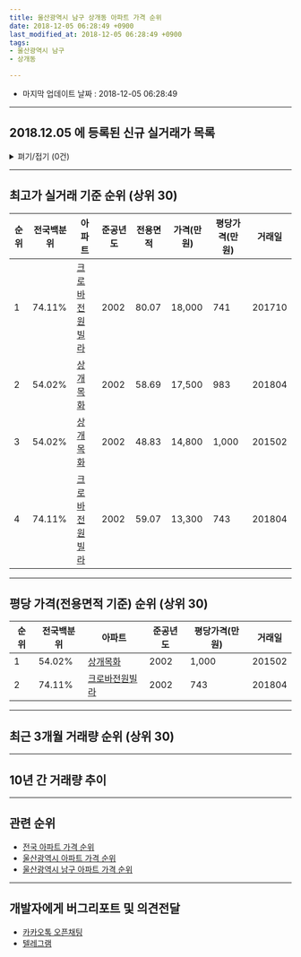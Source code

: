 ```yaml
---
title: 울산광역시 남구 상개동 아파트 가격 순위
date: 2018-12-05 06:28:49 +0900
last_modified_at: 2018-12-05 06:28:49 +0900
tags:
- 울산광역시 남구
- 상개동

---
```


* 마지막 업데이트 날짜 : 2018-12-05 06:28:49

---

## 2018.12.05 에 등록된 신규 실거래가 목록

<details>
<summary>펴기/접기 (0건)</summary>
<div markdown="1">

|아파트|전국백분위|준공년도|전용면적|가격(만원)|평당가격(만원)|거래일|
|---|---|---|---|---|---|---|
|없음|||||||


</div>
</details>

---

## 최고가 실거래 기준 순위 (상위 30)


|순위|전국백분위|아파트|준공년도|전용면적|가격(만원)|평당가격(만원)|거래일|
|---|---|---|---|---|---|---|---|
|1|74.11%|[크로바전원빌라](https://search.naver.com/search.naver?query=%EC%9A%B8%EC%82%B0%EA%B4%91%EC%97%AD%EC%8B%9C+%EB%82%A8%EA%B5%AC+%EC%83%81%EA%B0%9C%EB%8F%99+%ED%81%AC%EB%A1%9C%EB%B0%94%EC%A0%84%EC%9B%90%EB%B9%8C%EB%9D%BC)|2002|80.07|18,000|741|201710|
|2|54.02%|[상개목화](https://search.naver.com/search.naver?query=%EC%9A%B8%EC%82%B0%EA%B4%91%EC%97%AD%EC%8B%9C+%EB%82%A8%EA%B5%AC+%EC%83%81%EA%B0%9C%EB%8F%99+%EC%83%81%EA%B0%9C%EB%AA%A9%ED%99%94)|2002|58.69|17,500|983|201804|
|3|54.02%|[상개목화](https://search.naver.com/search.naver?query=%EC%9A%B8%EC%82%B0%EA%B4%91%EC%97%AD%EC%8B%9C+%EB%82%A8%EA%B5%AC+%EC%83%81%EA%B0%9C%EB%8F%99+%EC%83%81%EA%B0%9C%EB%AA%A9%ED%99%94)|2002|48.83|14,800|1,000|201502|
|4|74.11%|[크로바전원빌라](https://search.naver.com/search.naver?query=%EC%9A%B8%EC%82%B0%EA%B4%91%EC%97%AD%EC%8B%9C+%EB%82%A8%EA%B5%AC+%EC%83%81%EA%B0%9C%EB%8F%99+%ED%81%AC%EB%A1%9C%EB%B0%94%EC%A0%84%EC%9B%90%EB%B9%8C%EB%9D%BC)|2002|59.07|13,300|743|201804|


---

## 평당 가격(전용면적 기준) 순위 (상위 30)


|순위|전국백분위|아파트|준공년도|평당가격(만원)|거래일|
|---|---|---|---|---|---|
|1|54.02%|[상개목화](https://search.naver.com/search.naver?query=%EC%9A%B8%EC%82%B0%EA%B4%91%EC%97%AD%EC%8B%9C+%EB%82%A8%EA%B5%AC+%EC%83%81%EA%B0%9C%EB%8F%99+%EC%83%81%EA%B0%9C%EB%AA%A9%ED%99%94)|2002|1,000|201502|
|2|74.11%|[크로바전원빌라](https://search.naver.com/search.naver?query=%EC%9A%B8%EC%82%B0%EA%B4%91%EC%97%AD%EC%8B%9C+%EB%82%A8%EA%B5%AC+%EC%83%81%EA%B0%9C%EB%8F%99+%ED%81%AC%EB%A1%9C%EB%B0%94%EC%A0%84%EC%9B%90%EB%B9%8C%EB%9D%BC)|2002|743|201804|


---

## 최근 3개월 거래량 순위 (상위 30)


<div style="width:100%;">
    <canvas id="deal_count_ranking" height="250"></canvas>
</div>


<script>
new Chart(document.getElementById("deal_count_ranking"), {
    type: 'horizontalBar',
    data: {
        labels: ['상개목화'],
        datasets: [{
            label: '실거래 수',
            data: [2],
            borderColor: "rgba(255, 0, 128, 1)",
            backgroundColor: "rgba(255, 0, 128, 0.5)",
            fill: false,
        }]
    },
    options: {
        responsive: true,
        title: {
            display: true,
            text: '최근 3개월 거래량 순위'
        },
        tooltips: {
            mode: 'index',
            intersect: false,
            callbacks: {
                title: function(tooltipItems, data) {
                    return "실거래 수:";
                },
                label: function(tooltipItem, data) {
                    return data.labels[tooltipItem.index] + ": " + tooltipItem.xLabel;
                }
            }
        },
        hover: {
            mode: 'nearest',
            intersect: true
        },
        scales: {
            xAxes: [{
                display: true,
                scaleLabel: {
                    display: true,
                    labelString: '실거래 수'
                },
                ticks: {
                    suggestedMin: 0,
                }
            }],
            yAxes: [{
                display: true,
                ticks: {
                    autoSkip: false,
                    callback: function(value, index, values) {
                        if (value.length > 15)
                            return value.substr(0, 13) + "...";
                        else
                            return value;
                    }
                },
                scaleLabel: {
                    display: false,
                }
            }]
        }
    }
});

</script>


---

## 10년 간 거래량 추이


<div style="width:100%;">
    <canvas id="deal_progress" height="250"></canvas>
</div>

<script>
new Chart(document.getElementById("deal_progress"), {
    type: 'line',
    data: {
        labels: ['200812','200901','200902','200903','200904','200905','200906','200907','200908','200909','200910','200911','200912','201001','201002','201003','201004','201005','201006','201007','201008','201009','201010','201011','201012','201101','201102','201103','201104','201105','201106','201107','201108','201109','201110','201111','201112','201201','201202','201203','201204','201205','201206','201207','201208','201209','201210','201211','201212','201301','201302','201303','201304','201305','201306','201307','201308','201309','201310','201311','201312','201401','201402','201403','201404','201405','201406','201407','201408','201409','201410','201411','201412','201501','201502','201503','201504','201505','201506','201507','201508','201509','201510','201511','201512','201601','201602','201603','201604','201605','201606','201607','201608','201609','201610','201611','201612','201701','201702','201703','201704','201705','201706','201707','201708','201709','201710','201711','201712','201801','201802','201803','201804','201805','201806','201807','201808','201809','201810','201811','201812'],
        datasets: [{
            label: '실거래 수',
            pointRadius: 1,
            data: [2, 0, 2, 0, 1, 2, 5, 9, 3, 16, 14, 10, 4, 2, 5, 8, 9, 4, 3, 6, 9, 8, 9, 10, 5, 0, 3, 7, 13, 3, 6, 8, 2, 5, 2, 4, 6, 2, 0, 3, 4, 10, 3, 1, 3, 2, 4, 3, 1, 3, 3, 2, 3, 7, 5, 0, 1, 1, 9, 2, 1, 3, 2, 3, 2, 7, 2, 5, 4, 3, 2, 4, 1, 3, 3, 7, 5, 4, 1, 3, 0, 0, 1, 4, 0, 3, 3, 2, 1, 5, 0, 1, 0, 5, 2, 1, 1, 0, 1, 1, 0, 3, 2, 0, 1, 1, 4, 0, 2, 1, 0, 1, 3, 0, 0, 0, 2, 1, 0, 2, 0],
            borderColor: "rgba(255, 201, 14, 1)",
            backgroundColor: "rgba(255, 201, 14, 0.5)",
            fill: true,
        }]
    },
    options: {
        responsive: true,
        title: {
            display: true,
            text: '10년간 거래량 추이'
        },
        tooltips: {
            mode: 'index',
            intersect: false,
        },
        hover: {
            mode: 'nearest',
            intersect: true
        },
        scales: {
            xAxes: [{
                display: true,
                scaleLabel: {
                    display: true,
                    labelString: '년/월'
                }
            }],
            yAxes: [{
                display: true,
                ticks: {
                    suggestedMin: 0,
                },
                scaleLabel: {
                    display: true,
                    labelString: '실거래 수'
                }
            }]
        }
    }
});

</script>


---

## 관련 순위

- [전국 아파트 가격 순위](https://inasie.github.io/apt-ranking/전국)
- [울산광역시 아파트 가격 순위](https://inasie.github.io/apt-ranking/울산광역시)
- [울산광역시 남구 아파트 가격 순위](https://inasie.github.io/apt-ranking/울산광역시-남구)


---

## 개발자에게 버그리포트 및 의견전달

- [카카오톡 오픈채팅](https://open.kakao.com/o/gLJUAP4)
- [텔레그램](https://t.me/inasie)

